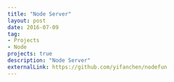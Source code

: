 ```yaml
---
title: "Node Server"
layout: post
date: 2016-07-09
tag:
- Projects
- Node
projects: true
description: "Node Server"
externalLink: https://github.com/yifanchen/nodefun
---
```


